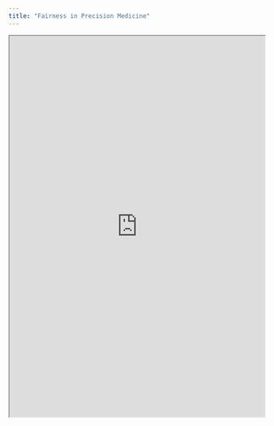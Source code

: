 ```yaml
---
title: "Fairness in Precision Medicine"
---
```



<iframe height="750" width="100%" src="https://ewelton.github.io/ktest/wiki.html#Fairness%20in%20Precision%20Medicine"></iframe>
